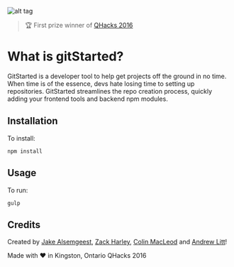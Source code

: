

![alt tag](https://raw.githubusercontent.com/zackharley/QHacks/develop/public/pictures/logoBlack.png)
> :trophy: First prize winner of [QHacks 2016](http://devpost.com/software/qhacks)

# What is gitStarted?
GitStarted is a developer tool to help get projects off the ground in no time. When time is of the essence, devs hate losing time to setting up repositories. GitStarted streamlines the repo creation process, quickly adding your frontend tools and backend npm modules.
## Installation

To install:
```
npm install
```

## Usage

To run:
```
gulp
```
## Credits
Created by [Jake Alsemgeest](https://github.com/Jalsemgeest), [Zack Harley](https://github.com/zackharley), [Colin MacLeod](https://github.com/ColinLMacLeod1) and [Andrew Litt](https://github.com/andrewlitt)!

Made with :heart: in Kingston, Ontario
QHacks 2016

